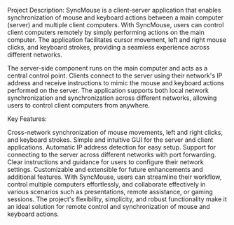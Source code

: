 Project Description:
SyncMouse is a client-server application that enables synchronization of mouse and keyboard actions between a main computer (server) and multiple client computers. With SyncMouse, users can control client computers remotely by simply performing actions on the main computer. The application facilitates cursor movement, left and right mouse clicks, and keyboard strokes, providing a seamless experience across different networks.

The server-side component runs on the main computer and acts as a central control point. Clients connect to the server using their network's IP address and receive instructions to mimic the mouse and keyboard actions performed on the server. The application supports both local network synchronization and synchronization across different networks, allowing users to control client computers from anywhere.

Key Features:

Cross-network synchronization of mouse movements, left and right clicks, and keyboard strokes.
Simple and intuitive GUI for the server and client applications.
Automatic IP address detection for easy setup.
Support for connecting to the server across different networks with port forwarding.
Clear instructions and guidance for users to configure their network settings.
Customizable and extensible for future enhancements and additional features.
With SyncMouse, users can streamline their workflow, control multiple computers effortlessly, and collaborate effectively in various scenarios such as presentations, remote assistance, or gaming sessions. The project's flexibility, simplicity, and robust functionality make it an ideal solution for remote control and synchronization of mouse and keyboard actions.
